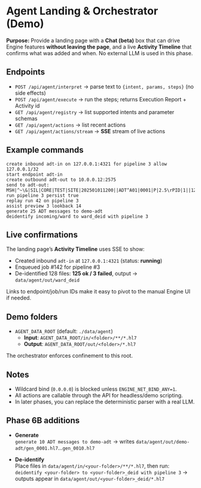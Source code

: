 # Agent Landing & Orchestrator (Demo)

**Purpose:** Provide a landing page with a **Chat (beta)** box that can drive Engine features **without leaving the page**, and a live **Activity Timeline** that confirms what was added and when. No external LLM is used in this phase.

## Endpoints

- `POST /api/agent/interpret` → parse text to `{intent, params, steps}` (no side effects)  
- `POST /api/agent/execute` → run the steps; returns Execution Report + Activity id  
- `GET /api/agent/registry` → list supported intents and parameter schemas  
- `GET /api/agent/actions` → list recent actions  
- `GET /api/agent/actions/stream` → **SSE** stream of live actions

## Example commands

```
create inbound adt-in on 127.0.0.1:4321 for pipeline 3 allow 127.0.0.1/32
start endpoint adt-in
create outbound adt-out to 10.0.0.12:2575
send to adt-out: MSH|^~\&|SIL|CORE|TEST|SITE|202501011200||ADT^A01|0001|P|2.5\rPID|1||12345^^^SIL^MR\r
run pipeline 3 persist true
replay run 42 on pipeline 3
assist preview 3 lookback 14
generate 25 ADT messages to demo-adt
deidentify incoming/ward to ward_deid with pipeline 3
```

## Live confirmations

The landing page’s **Activity Timeline** uses SSE to show:

- Created inbound `adt-in` at `127.0.0.1:4321` (status: **running**)  
- Enqueued job #142 for pipeline #3  
- De-identified 128 files: **125 ok / 3 failed**, output → `data/agent/out/ward_deid`

Links to endpoint/job/run IDs make it easy to pivot to the manual Engine UI if needed.

## Demo folders

- `AGENT_DATA_ROOT` (default: `./data/agent`)  
  - **Input**: `AGENT_DATA_ROOT/in/<folder>/**/*.hl7`  
  - **Output**: `AGENT_DATA_ROOT/out/<folder>/*.hl7`

The orchestrator enforces confinement to this root.

## Notes

- Wildcard bind (`0.0.0.0`) is blocked unless `ENGINE_NET_BIND_ANY=1`.
- All actions are callable through the API for headless/demo scripting.
- In later phases, you can replace the deterministic parser with a real LLM.

## Phase 6B additions

- **Generate**  
  `generate 10 ADT messages to demo-adt` → writes `data/agent/out/demo-adt/gen_0001.hl7`…`gen_0010.hl7`

- **De-identify**  
  Place files in `data/agent/in/<your-folder>/**/*.hl7`, then run:  
  `deidentify <your-folder> to <your-folder>_deid with pipeline 3` → outputs appear in `data/agent/out/<your-folder>_deid/*.hl7`
